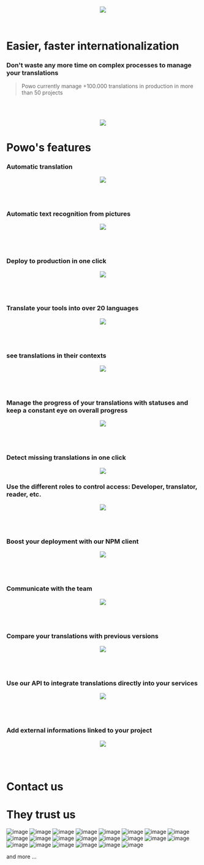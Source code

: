 <br>
<p align="center">
  <img
    src="https://github.com/stephanebouget/powo/assets/13203455/f0fe6ee9-44e1-46db-a061-f79ac314ba8b"
  />
</p>
<br>
<h1>
  Easier, faster internationalization
</h1>

<h3>
  Don't waste any more time on complex processes to manage your translations
</h3>

> Powo currently manage +100.000 translations in production in more than 50 projects 

<br><br>
<p align="center">
  <img
    src="https://github.com/stephanebouget/powo/assets/13203455/289063d5-0754-41a4-beb3-3b48a749d5fa"
  />
</p>

<h1>Powo's features</h1>

<h3>Automatic translation</h3>
<p align="center">
  <img
    src="https://github.com/stephanebouget/powo/assets/13203455/c48b5c7b-683e-48d5-9ec8-750edd5cd059"
  />
</p>
<br><br>

<h3>Automatic text recognition from pictures</h3>
<p align="center">
  <img
    src="https://github.com/stephanebouget/powo/assets/13203455/bc42b829-21dd-4096-bc18-29f09d4fee0b"
  />
</p>
<br><br>

<h3>Deploy to production in one click</h3>
<p align="center">
  <img
    src="https://github.com/stephanebouget/powo/assets/13203455/41c1bbae-0f4d-42aa-a410-6c02827bd31e"
  />
</p>
<br><br>

<h3>Translate your tools into over 20 languages</h3>
<p align="center">
  <img src="https://github.com/stephanebouget/powo/assets/13203455/37da06a5-3087-43f8-894a-8e9540cd91fe" />
</p>
<br><br>


<h3>see translations in their contexts</h3>
<p align="center">
  <img
    src="https://github.com/stephanebouget/powo/assets/13203455/55ca7e72-18b6-4d5b-b510-214b3da03165"
  />
</p>
<br><br>

<h3>
  Manage the progress of your translations with statuses and keep a constant eye
  on overall progress
</h3>
<p align="center">
  <img
    src="https://github.com/stephanebouget/powo/assets/13203455/ffa26f78-64c4-4f00-8998-e298fce557e2"
  />
</p>
<br><br>

<h3>Detect missing translations in one click</h3>
<p align="center">
  <img
    src="https://github.com/stephanebouget/powo/assets/13203455/ed409e1c-5ff5-452e-a674-0884ba9bfb81"
  />
</p>

<h3>
  Use the different roles to control access: Developer, translator, reader, etc.
</h3>
<p align="center">
  <img src="https://github.com/stephanebouget/powo/assets/13203455/3546980f-810c-46d1-aab6-52e501d3588c" />
</p>
<br><br>

<h3>Boost your deployment with our NPM client</h3>
<p align="center">
  <img
    src="https://github.com/stephanebouget/powo/assets/13203455/3a0f7dd5-dbc8-42d1-9700-94f4a5ef1342"
  />
</p>
<br><br>

<h3>Communicate with the team</h3>
<p align="center">
  <img src="https://github.com/stephanebouget/powo/assets/13203455/88c32257-bb1b-4117-afe1-b3bac42e7676" />
</p>
<br><br>

<h3>Compare your translations with previous versions</h3>
<p align="center">
  <img src="https://github.com/stephanebouget/powo/assets/13203455/8ae17109-93e2-45de-b9df-153aace44d1f" />
</p>
<br><br>

<h3>Use our API to integrate translations directly into your services</h3>
<p align="center">
  <img src="https://github.com/stephanebouget/powo/assets/13203455/48fc304f-515f-4b7b-ba08-d24c8eb26ac5" />
</p>
<br><br>

<h3>Add external informations linked to your project</h3>
<p align="center">
  <img
    src="https://github.com/stephanebouget/powo/assets/13203455/6ec9147d-cc39-4025-a660-5e9c9f95dc9b"
  />
</p>
<br><br>

<h1>Contact us</h1>

<h1>They trust us</h1>

![image](https://github.com/stephanebouget/powo/assets/13203455/1b5484b4-6d36-46b6-8e26-5bd881a5d465)
![image](https://github.com/stephanebouget/powo/assets/13203455/bb0a4cf3-9130-4312-a7db-152534f4d183)
![image](https://github.com/stephanebouget/powo/assets/13203455/1bf2eac0-a4d5-4d5b-bf9e-b64b25177978)
![image](https://github.com/stephanebouget/powo/assets/13203455/3164bd23-9504-4602-b86c-be4616243fa8)
![image](https://github.com/stephanebouget/powo/assets/13203455/d6d3ff54-0dcf-4517-a8ab-338f3c658837)
![image](https://github.com/stephanebouget/powo/assets/13203455/d903d8ca-e6c6-43bb-9538-cd04e8b54765)
![image](https://github.com/stephanebouget/powo/assets/13203455/489178eb-db08-499c-a3db-bb2485972544)
![image](https://github.com/stephanebouget/powo/assets/13203455/c090c3dd-54dd-4e74-9ef0-9c9043533d24)
![image](https://github.com/stephanebouget/powo/assets/13203455/0f327d6a-8783-4052-b7bf-8a583efd9520)
![image](https://github.com/stephanebouget/powo/assets/13203455/01f5d24a-aba7-49f2-a0fa-840a4ac693ea)
![image](https://github.com/stephanebouget/powo/assets/13203455/838d7e04-6b3c-4b22-aef9-175a49682886)
![image](https://github.com/stephanebouget/powo/assets/13203455/94126ba5-4210-4994-9ead-01055d07bdf2)
![image](https://github.com/stephanebouget/powo/assets/13203455/c3828154-ed03-4f4b-996e-884b8a0ac425)
![image](https://github.com/stephanebouget/powo/assets/13203455/3cdeb532-ec8f-4732-a6ff-1827177761f1)
![image](https://github.com/stephanebouget/powo/assets/13203455/eb8f424d-0a7d-4fd9-a632-fdbfe6db5208)
![image](https://github.com/stephanebouget/powo/assets/13203455/2471f1a0-bd87-47d6-a7e9-49fa32645ae2)
![image](https://github.com/stephanebouget/powo/assets/13203455/6772ebdf-c884-4a69-8701-b28b4437da9e)
![image](https://github.com/stephanebouget/powo/assets/13203455/60c6c560-88cf-47a3-ab38-e1d895fcb2a5)
![image](https://github.com/stephanebouget/powo/assets/13203455/977d8e92-2cc0-4b39-8958-0ea2630904b1)
![image](https://github.com/stephanebouget/powo/assets/13203455/11045785-db19-4427-bd48-349005afca65)
![image](https://github.com/stephanebouget/powo/assets/13203455/5d0260ec-579e-4239-9cff-aed4ca184eeb)
![image](https://github.com/stephanebouget/powo/assets/13203455/5637e0ad-b566-450e-aabe-cde42c0cfc76)

and more ...
